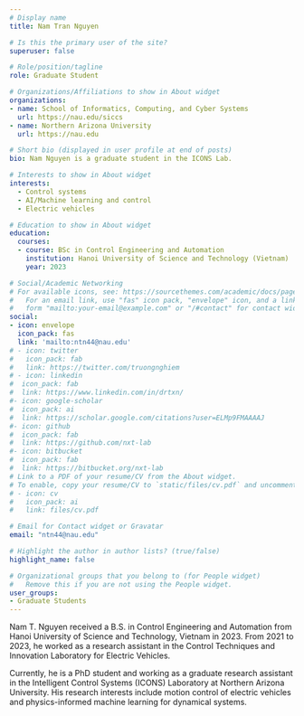 ```yaml
---
# Display name
title: Nam Tran Nguyen

# Is this the primary user of the site?
superuser: false

# Role/position/tagline
role: Graduate Student

# Organizations/Affiliations to show in About widget
organizations:
- name: School of Informatics, Computing, and Cyber Systems
  url: https://nau.edu/siccs
- name: Northern Arizona University
  url: https://nau.edu

# Short bio (displayed in user profile at end of posts)
bio: Nam Nguyen is a graduate student in the ICONS Lab.

# Interests to show in About widget
interests:
  - Control systems
  - AI/Machine learning and control
  - Electric vehicles

# Education to show in About widget
education:
  courses:
  - course: BSc in Control Engineering and Automation
    institution: Hanoi University of Science and Technology (Vietnam)
    year: 2023

# Social/Academic Networking
# For available icons, see: https://sourcethemes.com/academic/docs/page-builder/#icons
#   For an email link, use "fas" icon pack, "envelope" icon, and a link in the
#   form "mailto:your-email@example.com" or "/#contact" for contact widget.
social:
- icon: envelope
  icon_pack: fas
  link: 'mailto:ntn44@nau.edu'
# - icon: twitter
#   icon_pack: fab
#   link: https://twitter.com/truongnghiem
# - icon: linkedin
#  icon_pack: fab
#  link: https://www.linkedin.com/in/drtxn/
#- icon: google-scholar
#  icon_pack: ai
#  link: https://scholar.google.com/citations?user=ELMp9FMAAAAJ
#- icon: github
#  icon_pack: fab
#  link: https://github.com/nxt-lab
#- icon: bitbucket
#  icon_pack: fab
#  link: https://bitbucket.org/nxt-lab
# Link to a PDF of your resume/CV from the About widget.
# To enable, copy your resume/CV to `static/files/cv.pdf` and uncomment the lines below.
# - icon: cv
#   icon_pack: ai
#   link: files/cv.pdf

# Email for Contact widget or Gravatar
email: "ntn44@nau.edu"

# Highlight the author in author lists? (true/false)
highlight_name: false

# Organizational groups that you belong to (for People widget)
#   Remove this if you are not using the People widget.
user_groups:
- Graduate Students
---
```

Nam T. Nguyen received a B.S. in Control Engineering and Automation from Hanoi University of Science and Technology, Vietnam in 2023. From 2021 to 2023, he worked as a research assistant in the Control Techniques and Innovation Laboratory for Electric Vehicles.

Currently, he is a PhD student and working as a graduate research assistant in the Intelligent Control Systems (ICONS) Laboratory at Northern Arizona University. His research interests include motion control of electric vehicles and physics-informed machine learning for dynamical systems.
